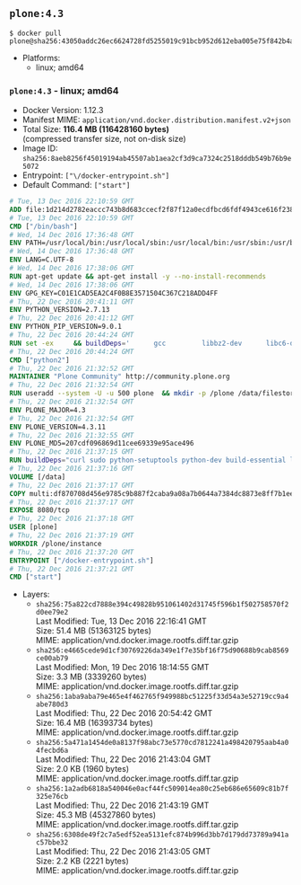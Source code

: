 ## `plone:4.3`

```console
$ docker pull plone@sha256:43050addc26ec6624728fd5255019c91bcb952d612eba005e75f842b4a29148f
```

-	Platforms:
	-	linux; amd64

### `plone:4.3` - linux; amd64

-	Docker Version: 1.12.3
-	Manifest MIME: `application/vnd.docker.distribution.manifest.v2+json`
-	Total Size: **116.4 MB (116428160 bytes)**  
	(compressed transfer size, not on-disk size)
-	Image ID: `sha256:8aeb8256f45019194ab45507ab1aea2cf3d9ca7324c2518dddb549b76b9e5072`
-	Entrypoint: `["\/docker-entrypoint.sh"]`
-	Default Command: `["start"]`

```dockerfile
# Tue, 13 Dec 2016 22:10:59 GMT
ADD file:1d214d2782eaccc743b8d683ccecf2f87f12a0ecdfbcd6fdf4943ce616f23870 in / 
# Tue, 13 Dec 2016 22:10:59 GMT
CMD ["/bin/bash"]
# Wed, 14 Dec 2016 17:36:48 GMT
ENV PATH=/usr/local/bin:/usr/local/sbin:/usr/local/bin:/usr/sbin:/usr/bin:/sbin:/bin
# Wed, 14 Dec 2016 17:36:48 GMT
ENV LANG=C.UTF-8
# Wed, 14 Dec 2016 17:38:06 GMT
RUN apt-get update && apt-get install -y --no-install-recommends 		ca-certificates 		libgdbm3 		libsqlite3-0 		libssl1.0.0 	&& rm -rf /var/lib/apt/lists/*
# Wed, 14 Dec 2016 17:38:06 GMT
ENV GPG_KEY=C01E1CAD5EA2C4F0B8E3571504C367C218ADD4FF
# Thu, 22 Dec 2016 20:41:11 GMT
ENV PYTHON_VERSION=2.7.13
# Thu, 22 Dec 2016 20:41:12 GMT
ENV PYTHON_PIP_VERSION=9.0.1
# Thu, 22 Dec 2016 20:44:24 GMT
RUN set -ex 	&& buildDeps=' 		gcc 		libbz2-dev 		libc6-dev 		libdb-dev 		libgdbm-dev 		libncurses-dev 		libreadline-dev 		libsqlite3-dev 		libssl-dev 		make 		tcl-dev 		tk-dev 		wget 		xz-utils 		zlib1g-dev 	' 	&& apt-get update && apt-get install -y $buildDeps --no-install-recommends && rm -rf /var/lib/apt/lists/* 		&& wget -O python.tar.xz "https://www.python.org/ftp/python/${PYTHON_VERSION%%[a-z]*}/Python-$PYTHON_VERSION.tar.xz" 	&& wget -O python.tar.xz.asc "https://www.python.org/ftp/python/${PYTHON_VERSION%%[a-z]*}/Python-$PYTHON_VERSION.tar.xz.asc" 	&& export GNUPGHOME="$(mktemp -d)" 	&& gpg --keyserver ha.pool.sks-keyservers.net --recv-keys "$GPG_KEY" 	&& gpg --batch --verify python.tar.xz.asc python.tar.xz 	&& rm -r "$GNUPGHOME" python.tar.xz.asc 	&& mkdir -p /usr/src/python 	&& tar -xJC /usr/src/python --strip-components=1 -f python.tar.xz 	&& rm python.tar.xz 		&& cd /usr/src/python 	&& ./configure 		--enable-shared 		--enable-unicode=ucs4 	&& make -j$(nproc) 	&& make install 	&& ldconfig 			&& wget -O /tmp/get-pip.py 'https://bootstrap.pypa.io/get-pip.py' 		&& python2 /tmp/get-pip.py "pip==$PYTHON_PIP_VERSION" 		&& rm /tmp/get-pip.py 	&& pip install --no-cache-dir --upgrade --force-reinstall "pip==$PYTHON_PIP_VERSION" 	&& [ "$(pip list |tac|tac| awk -F '[ ()]+' '$1 == "pip" { print $2; exit }')" = "$PYTHON_PIP_VERSION" ] 		&& find /usr/local -depth 		\( 			\( -type d -a -name test -o -name tests \) 			-o 			\( -type f -a -name '*.pyc' -o -name '*.pyo' \) 		\) -exec rm -rf '{}' + 	&& apt-get purge -y --auto-remove $buildDeps 	&& rm -rf /usr/src/python ~/.cache
# Thu, 22 Dec 2016 20:44:24 GMT
CMD ["python2"]
# Thu, 22 Dec 2016 21:32:52 GMT
MAINTAINER "Plone Community" http://community.plone.org
# Thu, 22 Dec 2016 21:32:54 GMT
RUN useradd --system -U -u 500 plone  && mkdir -p /plone /data/filestorage /data/blobstorage  && chown -R plone:plone /plone /data
# Thu, 22 Dec 2016 21:32:54 GMT
ENV PLONE_MAJOR=4.3
# Thu, 22 Dec 2016 21:32:54 GMT
ENV PLONE_VERSION=4.3.11
# Thu, 22 Dec 2016 21:32:55 GMT
ENV PLONE_MD5=207cdf096869d11cee69339e95ace496
# Thu, 22 Dec 2016 21:37:15 GMT
RUN buildDeps="curl sudo python-setuptools python-dev build-essential libssl-dev libxml2-dev libxslt1-dev libbz2-dev libjpeg62-turbo-dev"  && runDeps="libxml2 libxslt1.1 libjpeg62 rsync"  && apt-get update  && apt-get install -y --no-install-recommends $buildDeps  && curl -o Plone.tgz -SL https://launchpad.net/plone/$PLONE_MAJOR/$PLONE_VERSION/+download/Plone-$PLONE_VERSION-UnifiedInstaller.tgz  && echo "$PLONE_MD5 Plone.tgz" | md5sum -c -  && tar -xzf Plone.tgz  && ./Plone-$PLONE_VERSION-UnifiedInstaller/install.sh       --password=admin       --daemon-user=plone       --owner=plone       --group=plone       --target=/plone       --instance=instance       --var=/data       none  && cd /plone/instance  && sed -i 's/parts =/parts =\n    zeoserver/g' buildout.cfg  && echo '\n[zeoserver]\n<= zeoserver_base\nrecipe = plone.recipe.zeoserver' >> buildout.cfg  && sudo -u plone bin/buildout  && chown -R plone:plone /plone /data  && rm -rf /Plone*  && SUDO_FORCE_REMOVE=yes apt-get purge -y --auto-remove $buildDeps  && apt-get install -y --no-install-recommends $runDeps  && rm -rf /var/lib/apt/lists/*  && rm -rf /plone/buildout-cache/downloads/*  && find /plone \( -type f -a -name '*.pyc' -o -name '*.pyo' \) -exec rm -rf '{}' +
# Thu, 22 Dec 2016 21:37:16 GMT
VOLUME [/data]
# Thu, 22 Dec 2016 21:37:17 GMT
COPY multi:df870708d456e9785c9b887f2caba9a08a7b0644a7384dc8873e8ff7b1eed3b4 in / 
# Thu, 22 Dec 2016 21:37:17 GMT
EXPOSE 8080/tcp
# Thu, 22 Dec 2016 21:37:18 GMT
USER [plone]
# Thu, 22 Dec 2016 21:37:19 GMT
WORKDIR /plone/instance
# Thu, 22 Dec 2016 21:37:20 GMT
ENTRYPOINT ["/docker-entrypoint.sh"]
# Thu, 22 Dec 2016 21:37:21 GMT
CMD ["start"]
```

-	Layers:
	-	`sha256:75a822cd7888e394c49828b951061402d31745f596b1f502758570f2d0ee79e2`  
		Last Modified: Tue, 13 Dec 2016 22:16:41 GMT  
		Size: 51.4 MB (51363125 bytes)  
		MIME: application/vnd.docker.image.rootfs.diff.tar.gzip
	-	`sha256:e4665cede9d1cf30769226da349e1f7e35bf16f75d90688b9cab8569ce00ab79`  
		Last Modified: Mon, 19 Dec 2016 18:14:55 GMT  
		Size: 3.3 MB (3339260 bytes)  
		MIME: application/vnd.docker.image.rootfs.diff.tar.gzip
	-	`sha256:1aba9aba79e465e4f462765f949988bc51225f33d54a3e52719cc9a4abe780d3`  
		Last Modified: Thu, 22 Dec 2016 20:54:42 GMT  
		Size: 16.4 MB (16393734 bytes)  
		MIME: application/vnd.docker.image.rootfs.diff.tar.gzip
	-	`sha256:5a471a1454de0a8137f98abc73e5770cd7812241a498420795aab4a04fecbd6a`  
		Last Modified: Thu, 22 Dec 2016 21:43:04 GMT  
		Size: 2.0 KB (1960 bytes)  
		MIME: application/vnd.docker.image.rootfs.diff.tar.gzip
	-	`sha256:1a2adb6818a540046e0acf44fc509014ea80c25eb686e65609c81b7f325e76cb`  
		Last Modified: Thu, 22 Dec 2016 21:43:19 GMT  
		Size: 45.3 MB (45327860 bytes)  
		MIME: application/vnd.docker.image.rootfs.diff.tar.gzip
	-	`sha256:6308de49f2c7a5edf52ea5131efc874b996d3bb7d179dd73789a941ac57bbe32`  
		Last Modified: Thu, 22 Dec 2016 21:43:05 GMT  
		Size: 2.2 KB (2221 bytes)  
		MIME: application/vnd.docker.image.rootfs.diff.tar.gzip

